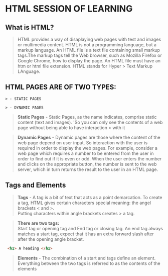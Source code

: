 # HTML SESSION OF LEARNING

## What is HTML?
> HTML provides a way of disaplaying web pages with test and images or multimedia content. HTML is not a programming language, but a markup language. An HTML file is a text file containing small markup tags.The markup tags tell the Web browser, such as Mozilla Firefox or Google Chrome, how to display the page. An HTML file must have an htm or html file extension. HTML stands for Hyper > Text Markup LAnguage.

##  HTML PAGES ARE OF TWO TYPES:
```
> - STATIC PAGES 

> - DYNAMIC PAGES 
```
 > **Static Pages** - Static Pages, as the name indicates, comprise static content (text and images). 'So you can only see the contents of a web page without being able to have interaction  >  with it

> **Dynamic Pages** - Dynamic pages are those where the content of the web page depend on user input. So interaction with the user is required in order to display the web pages. For example, consider a web page which requires a number to be entered from the user in order to find out if it is even or odd. When the user enters the number and clicks on the appropriate button, the number is sent to the web server, which in turn returns the result to the user in an HTML page.

## Tags and Elements
  > **Tags** - A tag is a bit of text that acts as a point demarcation. To create a tag, HTML gives certain characters special meaning: the angel brackets < and >. <br />
  Putting characters within angle brackets creates > a tag. <br />

> **There are two tags:** <br/>
Start tag or opening tag and End tag or closing tag. An end tag always matches a start tag, expect that it has an extra forward slash after after the opening angle bracket.

```html
 <h1> A heading </h1>
```
  > **Elements** - The combination of a start and tags define an element. Everything between the two tags is referred to as the contents of the elements <br />
>